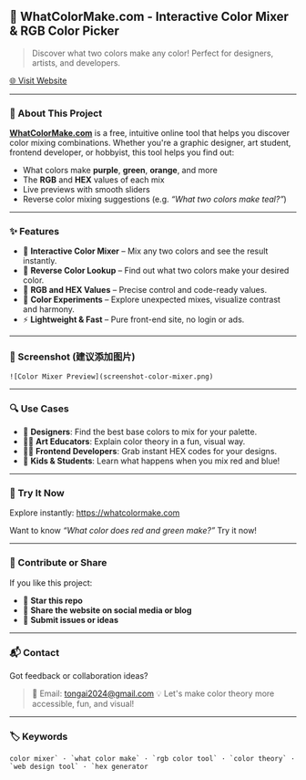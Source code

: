 ## 🎨 WhatColorMake.com - Interactive Color Mixer & RGB Color Picker

> Discover what two colors make any color! Perfect for designers, artists, and developers.

[🌐 Visit Website](https://whatcolormake.com)

------

### 🧠 About This Project

**[WhatColorMake.com](https://whatcolormake.com)** is a free, intuitive online tool that helps you discover color mixing combinations. Whether you're a graphic designer, art student, frontend developer, or hobbyist, this tool helps you find out:

- What colors make **purple**, **green**, **orange**, and more
- The **RGB** and **HEX** values of each mix
- Live previews with smooth sliders
- Reverse color mixing suggestions (e.g. *“What two colors make teal?”*)

------

### ✨ Features

- 🎨 **Interactive Color Mixer** – Mix any two colors and see the result instantly.
- 📌 **Reverse Color Lookup** – Find out what two colors make your desired color.
- 🌈 **RGB and HEX Values** – Precise control and code-ready values.
- 🧪 **Color Experiments** – Explore unexpected mixes, visualize contrast and harmony.
- ⚡ **Lightweight & Fast** – Pure front-end site, no login or ads.

------

### 📸 Screenshot (建议添加图片)

```
![Color Mixer Preview](screenshot-color-mixer.png)
```

------

### 🔍 Use Cases

- 🎨 **Designers**: Find the best base colors to mix for your palette.
- 👩‍🏫 **Art Educators**: Explain color theory in a fun, visual way.
- 🧑‍💻 **Frontend Developers**: Grab instant HEX codes for your designs.
- 👧 **Kids & Students**: Learn what happens when you mix red and blue!

------

### 🚀 Try It Now

Explore instantly: https://whatcolormake.com

Want to know *“What color does red and green make?”* Try it now!

------

### 🤝 Contribute or Share

If you like this project:

- 🌟 **Star this repo**
- 🔗 **Share the website on social media or blog**
- 🧩 **Submit issues or ideas**

------

### 📬 Contact

Got feedback or collaboration ideas?

> 📧 Email: tongai2024@gmail.com
>  💡 Let's make color theory more accessible, fun, and visual!

------

### 🏷️ Keywords

```
color mixer` · `what color make` · `rgb color tool` · `color theory` · `web design tool` · `hex generator
```
